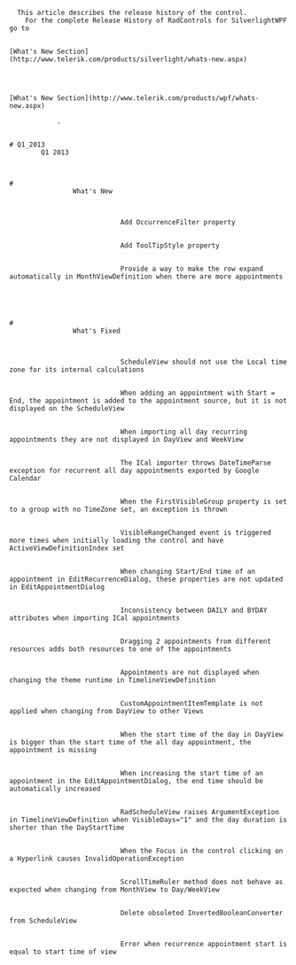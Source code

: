 
  
    
      This article describes the release history of the control.
  		For the complete Release History of RadControls for SilverlightWPF go to 
			
				
    [What's New Section](http://www.telerik.com/products/silverlight/whats-new.aspx)
  
			
				
					
    [What's New Section](http://www.telerik.com/products/wpf/whats-new.aspx)
  
				.
    
		
    # Q1_2013
			Q1 2013
			
			
				
    # 
					What's New
					
						
							
								Add OccurrenceFilter property
							
							
								Add ToolTipStyle property
							
							
								Provide a way to make the row expand automatically in MonthViewDefinition when there are more appointments 
													
						
					
				
				
    # 
					What's Fixed
					
						
							
								ScheduleView should not use the Local time zone for its internal calculations
							
							
								When adding an appointment with Start = End, the appointment is added to the appointment source, but it is not displayed on the ScheduleView
							
							
								When importing all day recurring appointments they are not displayed in DayView and WeekView
							
							
								The ICal importer throws DateTimeParse exception for recurrent all day appointments exported by Google Calendar 
							
							
								When the FirstVisibleGroup property is set to a group with no TimeZone set, an exception is thrown 
							
							
								VisibleRangeChanged event is triggered more times when initially loading the control and have ActiveViewDefinitionIndex set
							
							
								When changing Start/End time of an appointment in EditRecurrenceDialog, these properties are not updated in EditAppointmentDialog 
							
							
								Inconsistency between DAILY and BYDAY attributes when importing ICal appointments 
							
							
								Dragging 2 appointments from different resources adds both resources to one of the appointments 
							
							
								Appointments are not displayed when changing the theme runtime in TimelineViewDefinition
							
							
								CustomAppointmentItemTemplate is not applied when changing from DayView to other Views 
							
							
								When the start time of the day in DayView is bigger than the start time of the all day appointment, the appointment is missing 
							
							
								When increasing the start time of an appointment in the EditAppointmentDialog, the end time should be automatically increased
							
							
								RadScheduleView raises ArgumentException in TimelineViewDefinition when VisibleDays="1" and the day duration is shorter than the DayStartTime
							
							
								When the Focus in the control clicking on a Hyperlink causes InvalidOperationException 
							
							
								ScrollTimeRuler method does not behave as expected when changing from MonthView to Day/WeekView 
							
							
								Delete obsoleted InvertedBooleanConverter from ScheduleView 
							
							
								Error when recurrence appointment start is equal to start time of view
													
						
					
				
			
    
    
  
    
  
